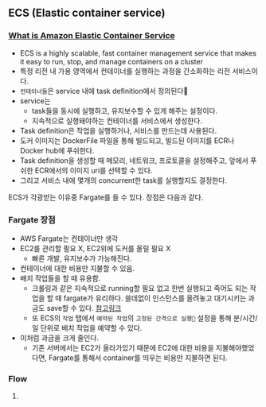 ## ECS (Elastic container service)

### [What is Amazon Elastic Container Service](https://docs.aws.amazon.com/AmazonECS/latest/developerguide/Welcome.html)
- ECS is a highly scalable, fast container management service that makes it easy to run, stop, and manage containers on a cluster
- 특정 리전 내 가용 영역에서 컨테이너를 실행하는 과정을 간소화하는 리전 서비스이다.
- ```컨테이너들```은 service 내에 task definition에서 정의된다
- service는 
  - task들을 동시에 실행하고, 유지보수할 수 있게 해주는 설정이다.
  - 지속적으로 실행돼야하는 컨테이너를 서비스에서 생성한다.
- Task definition은 작업을 실행하거나, 서비스를 만드는데 사용된다.
- 도커 이미지는 DockerFile 파일을 통해 빌드되고, 빌드된 이미지를 ECR나 Docker hub에 푸쉬한다.
- Task definition을 생성할 때 메모리, 네트워크, 프로토콜을 설정해주고, 앞에서 푸쉬한 ECR에서의 이미지 uri를 선택할 수 있다.
- 그리고 서비스 내에 몇개의 concurrent한 task를 실행할지도 결정한다.




 ECS가 각광받는 이유중 Fargate를 들 수 있다. 장점은 다음과 같다.
### Fargate 장점
- AWS Fargate는 컨테이너만 생각
- EC2를 관리할 필요 X, EC2위에 도커를 올릴 필요 X
  - 빠른 개발, 유지보수가 가능해진다.
- 컨테이너에 대한 비용만 지불할 수 있음.
- 배치 작업들을 할 때 유용함.
  - 크롤링과 같은 지속적으로 running할 필요 없고 한번 실행되고 죽어도 되는 작업을 할 때 fargate가 유리하다. 쓸데없이 인스턴스를 올려놓고 대기시키는 과금도 save할 수 있다. [참고링크](https://www.youtube.com/watch?v=bEr_98NRlzc)
  - 또 ECS의 ```작업``` 탭에서 ```예약된 작업```의 ```고정된 간격으로 실행``` 설정을 통해 분/시간/일 단위로 배치 작업을 예약할 수 있다.
- 이처럼 과금을 크게 줄인다.
  - 기존 서버에서는 EC2가 올라가있기 때문에 EC2에 대한 비용을 지불해야했었다면, Fargate를 통해서 container를 띄우는 비용만 지불하면 된다.


### Flow
1. 